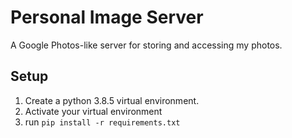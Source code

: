 # Personal Image Server

A Google Photos-like server for storing and accessing my photos.

## Setup

1. Create a python 3.8.5 virtual environment.
1. Activate your virtual environment
1. run `pip install -r requirements.txt`